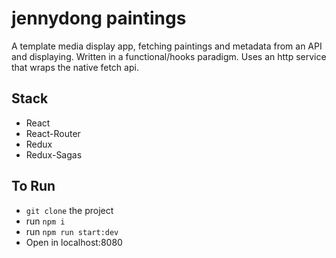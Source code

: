 # jennydong paintings
A template media display app, fetching paintings and metadata from an API and displaying. Written in a functional/hooks paradigm. Uses an http service that wraps the native fetch api.

## Stack
- React
- React-Router
- Redux
- Redux-Sagas

## To Run
- `git clone` the project
- run `npm i`
- run `npm run start:dev`
- Open in localhost:8080
